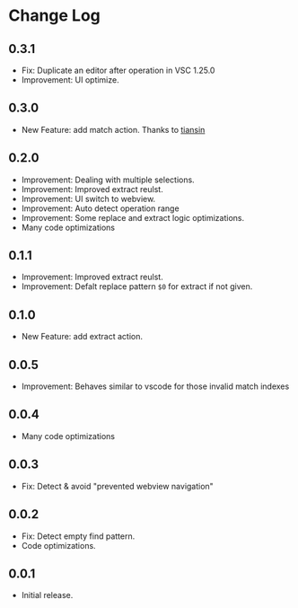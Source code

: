 # Change Log

## 0.3.1

- Fix: Duplicate an editor after operation in VSC 1.25.0
- Improvement: UI optimize.

## 0.3.0

- New Feature: add match action. Thanks to [tiansin](https://github.com/tiansin)

## 0.2.0

- Improvement: Dealing with multiple selections.
- Improvement: Improved extract reulst.
- Improvement: UI switch to webview.
- Improvement: Auto detect operation range
- Improvement: Some replace and extract logic optimizations.
- Many code optimizations

## 0.1.1

- Improvement: Improved extract reulst.
- Improvement: Defalt replace pattern `$0` for extract if not given.

## 0.1.0

- New Feature: add extract action.

## 0.0.5

- Improvement: Behaves similar to vscode for those invalid match indexes

## 0.0.4

- Many code optimizations

## 0.0.3

- Fix: Detect & avoid "prevented webview navigation"

## 0.0.2

- Fix: Detect empty find pattern.
- Code optimizations.

## 0.0.1

- Initial release.